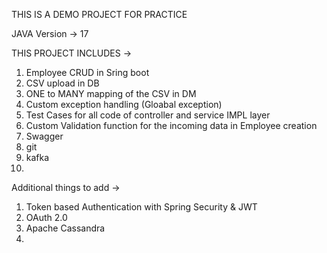 THIS IS A DEMO PROJECT FOR PRACTICE 

JAVA Version -> 17

THIS PROJECT INCLUDES ->

1) Employee CRUD in Sring boot
2) CSV upload in DB
3) ONE to MANY mapping of the CSV in DM
4) Custom exception handling (Gloabal exception)
5) Test Cases for all code of controller and service IMPL layer
6) Custom Validation function for the incoming data in Employee creation
7) Swagger
8) git
9) kafka
10) 


Additional things to add ->
1) Token based Authentication with Spring Security & JWT
2) OAuth 2.0
3) Apache Cassandra
4) 
